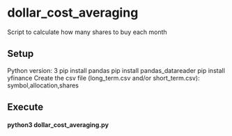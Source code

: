 # dollar_cost_averaging
Script to calculate how many shares to buy each month

## Setup
Python version: 3
pip install pandas
pip install pandas_datareader
pip install yfinance
Create the csv file (long_term.csv and/or short_term.csv): symbol,allocation,shares

## Execute
#### python3 dollar_cost_averaging.py

